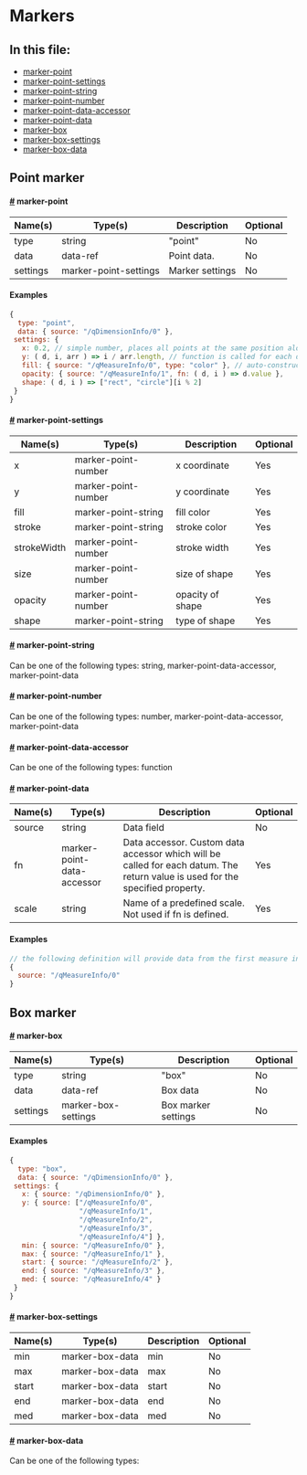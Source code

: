 # Markers
## In this file:
* <a href="#marker-point">marker-point</a>
* <a href="#marker-point-settings">marker-point-settings</a>
* <a href="#marker-point-string">marker-point-string</a>
* <a href="#marker-point-number">marker-point-number</a>
* <a href="#marker-point-data-accessor">marker-point-data-accessor</a>
* <a href="#marker-point-data">marker-point-data</a>
* <a href="#marker-box">marker-box</a>
* <a href="#marker-box-settings">marker-box-settings</a>
* <a href="#marker-box-data">marker-box-data</a>

## Point marker
#### <a name='marker-point' href='#marker-point'>#</a> marker-point
|Name(s)|Type(s)|Description|Optional|
|-------|-------|-----------|--------|
| type | string | &quot;point&quot; | No |
| data | data-ref | Point data. | No |
| settings | marker-point-settings | Marker settings | No |

#### Examples
```js
{
  type: "point",
  data: { source: "/qDimensionInfo/0" },
 settings: {
   x: 0.2, // simple number, places all points at the same position along the x-axis (which assumes to have a range of [0,1])
   y: ( d, i, arr ) => i / arr.length, // function is called for each datum `d`
   fill: { source: "/qMeasureInfo/0", type: "color" }, // auto-constructs a color scale from the specified source
   opacity: { source: "/qMeasureInfo/1", fn: ( d, i ) => d.value },
   shape: ( d, i ) => ["rect", "circle"][i % 2]
 }
}
```
#### <a name='marker-point-settings' href='#marker-point-settings'>#</a> marker-point-settings
|Name(s)|Type(s)|Description|Optional|
|-------|-------|-----------|--------|
| x | marker-point-number | x coordinate | Yes |
| y | marker-point-number | y coordinate | Yes |
| fill | marker-point-string | fill color | Yes |
| stroke | marker-point-string | stroke color | Yes |
| strokeWidth | marker-point-number | stroke width | Yes |
| size | marker-point-number | size of shape | Yes |
| opacity | marker-point-number | opacity of shape | Yes |
| shape | marker-point-string | type of shape | Yes |

#### <a name='marker-point-string' href='#marker-point-string'>#</a> marker-point-string
Can be one of the following types: string, marker-point-data-accessor, marker-point-data

#### <a name='marker-point-number' href='#marker-point-number'>#</a> marker-point-number
Can be one of the following types: number, marker-point-data-accessor, marker-point-data

#### <a name='marker-point-data-accessor' href='#marker-point-data-accessor'>#</a> marker-point-data-accessor
Can be one of the following types: function

#### <a name='marker-point-data' href='#marker-point-data'>#</a> marker-point-data
|Name(s)|Type(s)|Description|Optional|
|-------|-------|-----------|--------|
| source | string | Data field | No |
| fn | marker-point-data-accessor | Data accessor. Custom data accessor which will be called for each datum. The return value is used for the specified property. | Yes |
| scale | string | Name of a predefined scale. Not used if fn is defined. | Yes |

#### Examples
```js
// the following definition will provide data from the first measure in the form: [{value: 3, label: "$3", id: 0}, ...]
{
  source: "/qMeasureInfo/0"
}
```

## Box marker
#### <a name='marker-box' href='#marker-box'>#</a> marker-box
|Name(s)|Type(s)|Description|Optional|
|-------|-------|-----------|--------|
| type | string | &quot;box&quot; | No |
| data | data-ref | Box data | No |
| settings | marker-box-settings | Box marker settings | No |

#### Examples
```js
{
  type: "box",
  data: { source: "/qDimensionInfo/0" },
 settings: {
   x: { source: "/qDimensionInfo/0" },
   y: { source: ["/qMeasureInfo/0",
                 "/qMeasureInfo/1",
                 "/qMeasureInfo/2",
                 "/qMeasureInfo/3",
                 "/qMeasureInfo/4"] },
   min: { source: "/qMeasureInfo/0" },
   max: { source: "/qMeasureInfo/1" },
   start: { source: "/qMeasureInfo/2" },
   end: { source: "/qMeasureInfo/3" },
   med: { source: "/qMeasureInfo/4" }
 }
}
```
#### <a name='marker-box-settings' href='#marker-box-settings'>#</a> marker-box-settings
|Name(s)|Type(s)|Description|Optional|
|-------|-------|-----------|--------|
| min | marker-box-data | min | No |
| max | marker-box-data | max | No |
| start | marker-box-data | start | No |
| end | marker-box-data | end | No |
| med | marker-box-data | med | No |

#### <a name='marker-box-data' href='#marker-box-data'>#</a> marker-box-data
Can be one of the following types: 

